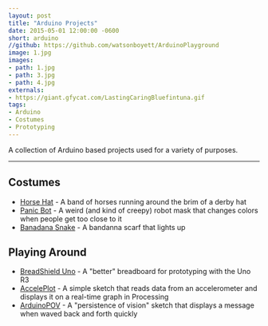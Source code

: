 ```yaml
---
layout: post
title: "Arduino Projects"
date: 2015-05-01 12:00:00 -0600
short: arduino
//github: https://github.com/watsonboyett/ArduinoPlayground
image: 1.jpg
images:
- path: 1.jpg
- path: 3.jpg
- path: 4.jpg
externals:
- https://giant.gfycat.com/LastingCaringBluefintuna.gif
tags:
- Arduino
- Costumes
- Prototyping
---
```


A collection of Arduino based projects used for a variety of purposes.

-----

## Costumes
- [Horse Hat](https://github.com/watsonboyett/ArduinoPlayground/tree/master/HorseHat) - A band of horses running around the brim of a derby hat 
- [Panic Bot](https://github.com/watsonboyett/ArduinoPlayground/tree/master/PanicBot) - A weird (and kind of creepy) robot mask that changes colors when people get too close to it
- [Banadana Snake](https://github.com/watsonboyett/ArduinoPlayground/tree/master/BandanaSnake) - A bandanna scarf that lights up

## Playing Around
- [BreadShield Uno](https://github.com/watsonboyett/ArduinoPlayground/tree/master/BreadShieldUno) - A "better" breadboard for prototyping with the Uno R3
- [AccelePlot](https://github.com/watsonboyett/ArduinoPlayground/tree/master/AccelePlot) - A simple sketch that reads data from an accelerometer and displays it on a real-time graph in Processing
- [ArduinoPOV](https://github.com/watsonboyett/ArduinoPlayground/tree/master/ArduinoPov) - A "persistence of vision" sketch that displays a message when waved back and forth quickly
